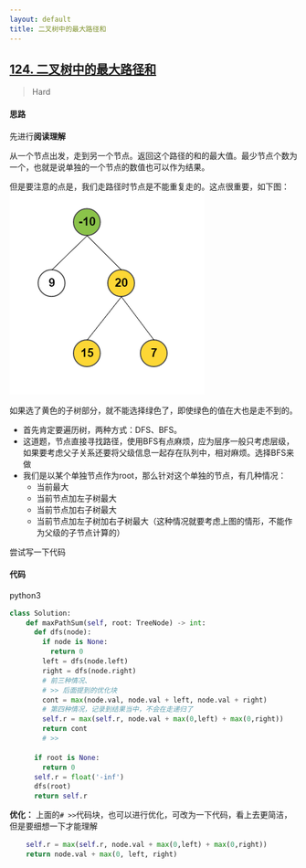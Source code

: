 ```yaml
---
layout: default
title: 二叉树中的最大路径和
---
```


## [124\. 二叉树中的最大路径和](https://leetcode-cn.com/problems/binary-tree-maximum-path-sum/)

> Hard

#### 思路

先进行**阅读理解**

从一个节点出发，走到另一个节点。返回这个路径的和的最大值。最少节点个数为一个，也就是说单独的一个节点的数值也可以作为结果。

但是要注意的点是，我们走路径时节点是不能重复走的。这点很重要，如下图：
![](/public/images/binary-tree-maximum-path-sum-1.png)

如果选了黄色的子树部分，就不能选择绿色了，即使绿色的值在大也是走不到的。

* 首先肯定要遍历树，两种方式：DFS、BFS。
* 这道题，节点直接寻找路径，使用BFS有点麻烦，应为层序一般只考虑层级，如果要考虑父子关系还要将父级信息一起存在队列中，相对麻烦。选择BFS来做
* 我们是以某个单独节点作为root，那么针对这个单独的节点，有几种情况：
    * 当前最大
    * 当前节点加左子树最大
    * 当前节点加右子树最大
    * 当前节点加左子树加右子树最大（这种情况就要考虑上图的情形，不能作为父级的子节点计算的）

尝试写一下代码

#### 代码
python3
```python
class Solution:
    def maxPathSum(self, root: TreeNode) -> int:
      def dfs(node):
        if node is None:
          return 0
        left = dfs(node.left)
        right = dfs(node.right)
        # 前三种情况、
        # >> 后面提到的优化块
        cont = max(node.val, node.val + left, node.val + right)
        # 第四种情况，记录到结果当中，不会在走递归了
        self.r = max(self.r, node.val + max(0,left) + max(0,right))
        return cont
        # >>  

      if root is None:
        return 0
      self.r = float('-inf')
      dfs(root)
      return self.r
```

**优化：** 上面的`# >>`代码块，也可以进行优化，可改为一下代码，看上去更简洁，但是要细想一下才能理解
```python
    self.r = max(self.r, node.val + max(0,left) + max(0,right))
    return node.val + max(0, left, right)
```